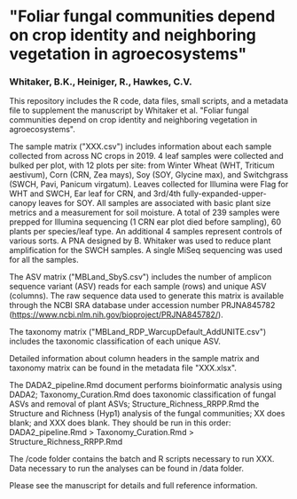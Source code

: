 # "Foliar fungal communities depend on crop identity and neighboring vegetation in agroecosystems"
### Whitaker, B.K., Heiniger, R., Hawkes, C.V.


This repository includes the R code, data files, small scripts, and a metadata file to supplement the manuscript by Whitaker et al. "Foliar fungal communities depend on crop identity and neighboring vegetation in agroecosystems".

The sample matrix ("XXX.csv") includes information about each sample collected from across NC crops in 2019. 4 leaf samples were collected and bulked per plot, with 12 plots per site: from Winter Wheat (WHT, Triticum aestivum), Corn (CRN, Zea mays), Soy (SOY, Glycine max), and Switchgrass (SWCH, Pavi, Panicum virgatum). Leaves collected for Illumina were Flag for WHT and SWCH, Ear leaf for CRN, and 3rd/4th fully-expanded-upper-canopy leaves for SOY. All samples are associated with basic plant size metrics and a measurement for soil moisture. A total of 239 samples were prepped for Illumina sequencing (1 CRN ear plot died before sampling), 60 plants per species/leaf type. An additional 4 samples represent controls of various sorts. A PNA designed by B. Whitaker was used to reduce plant amplification for the SWCH samples. A single MiSeq sequencing was used for all the samples.

The ASV matrix ("MBLand_SbyS.csv") includes the number of amplicon sequence variant (ASV) reads for each sample (rows) and unique ASV (columns). The raw sequence data used to generate this matrix is available through the NCBI SRA database under accession number PRJNA845782 (https://www.ncbi.nlm.nih.gov/bioproject/PRJNA845782/).

The taxonomy matrix ("MBLand_RDP_WarcupDefault_AddUNITE.csv") includes the taxonomic classification of each unique ASV.

Detailed information about column headers in the sample matrix and taxonomy matrix can be found in the metadata file "XXX.xlsx".

The DADA2_pipeline.Rmd document performs bioinformatic analysis using DADA2; Taxonomy_Curation.Rmd does taxonomic classification of fungal ASVs and removal of plant ASVs; Structure_Richness_RRPP.Rmd the Structure and Richness (Hyp1) analysis of the fungal communities; XX does blank; and XXX does blank. They should be run in this order: DADA2_pipeline.Rmd > Taxonomy_Curation.Rmd > Structure_Richness_RRPP.Rmd

The /code folder contains the batch and R scripts necessary to run XXX. Data necessary to run the analyses can be found in /data folder.

Please see the manuscript for details and full reference information.
